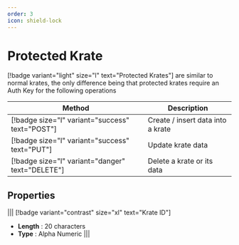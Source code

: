 ```yaml
---
order: 3
icon: shield-lock
---
```


# Protected Krate

[!badge variant="light" size="l" text="Protected Krates"] are similar to normal krates, the only difference being that protected krates require an Auth Key for the following operations

| Method                                           | Description                       |
| ------------------------------------------------ | --------------------------------- |
| [!badge size="l" variant="success" text="POST"]  | Create / insert data into a krate |
| [!badge size="l" variant="success" text="PUT"]   | Update krate data                 |
| [!badge size="l" variant="danger" text="DELETE"] | Delete a krate or its data        |

## Properties

||| [!badge variant="contrast" size="xl" text="Krate ID"]

- **Length** : 20 characters
- **Type** : Alpha Numeric
  |||
